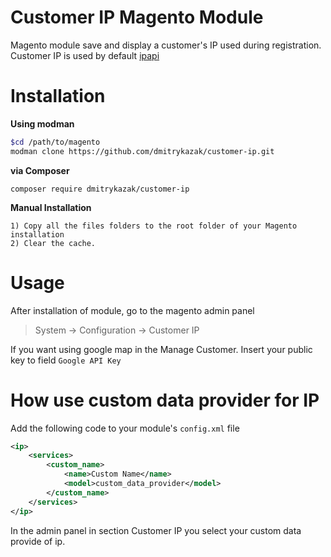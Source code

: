 # Customer IP Magento Module
Magento module save and display a customer's IP used during registration. Customer IP is used by default [ipapi](https://ipapi.co/)

# Installation
**Using modman**
```bash
$cd /path/to/magento
modman clone https://github.com/dmitrykazak/customer-ip.git
```
**via Composer**
```
composer require dmitrykazak/customer-ip
```
**Manual Installation**
```
1) Copy all the files folders to the root folder of your Magento installation
2) Clear the cache.
```

# Usage

After installation of module, go to the magento admin panel
> System -> Configuration -> Customer IP

If you want using google map in the Manage Customer. Insert your public key to field  `Google API Key`

# How use custom data provider for IP
Add the following code to your module's `config.xml` file
```xml
<ip>
    <services>
        <custom_name>
            <name>Custom Name</name>
            <model>custom_data_provider</model>
        </custom_name>
    </services>
</ip>
```
In the admin panel in section Customer IP you select your custom data provide of ip.
